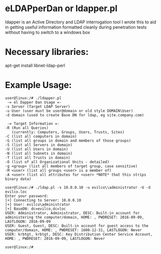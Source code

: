 # eLDAPperDan or ldapper.pl

 ldapper is an Active Directory and LDAP interrogation tool
 I wrote this to aid in getting useful information formatted cleanly
 during penetration tests without having to switch to a windows box

# Necessary libraries:
apt-get install libnet-ldap-perl

# Example Usage:
```
user@linux:/# ./ldapper.pl
 -= el Dapper Dan Usage =-
-s Server (Target LDAP Server)
-u User (user must be user@domain or old style DOMAIN\User)
-d domain (used to create Base DN for ldap, eg site.company.com)

 -= Target Information =-
-R (Run all Queries)
   (currently: Computers, Groups, Users, Trusts, Sites)
-C (list all computers in domain)
-G (list all groups in domain and members of those groups)
-S (list all Servers in domain)
-U (list all Users in domain)
-N (list all Subnets in domain)
-T (list all Trusts in domain)
-O (list of all Organizational Units - detailed)
-g <group> (list all members of target group, case sensitive)
-M <user> (list all groups <user> is a member of)
-A <user> (list all attributes for <user> *NOTE* that this strips binary data)

user@linux:/# ./ldap.pl -s 10.0.0.10 -u evilco\\administrator -U -d evilco.loc
Enter your password: 
[+] Connecting to Server: 10.0.0.10
[+] User: evilco\administrator
[+] BaseDN: dc=evilco,dc=loc
USER: Administrator, Administrator, DESC: Built-in account for administering the computer/domain, HOME: , PWDRESET: 2016-09-09, LASTLOGON: 2016-09-09
USER: Guest, Guest, DESC: Built-in account for guest access to the computer/domain, HOME: , PWDRESET: 1600-12-31, LASTLOGON: Never
USER: krbtgt, krbtgt, DESC: Key Distribution Center Service Account, HOME: , PWDRESET: 2016-09-09, LASTLOGON: Never

user@linux:/# 
```